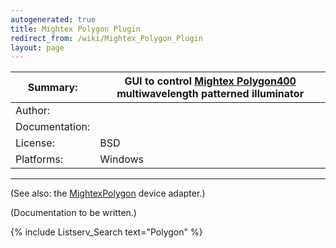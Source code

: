 ```yaml
---
autogenerated: true
title: Mightex Polygon Plugin
redirect_from: /wiki/Mightex_Polygon_Plugin
layout: page
---
```


| Summary:       | GUI to control [Mightex Polygon400](http://www.mightexsystems.com/family_info.php?cPath=245_243&categories_id=243) multiwavelength patterned illuminator |
|----------------|----------------------------------------------------------------------------------------------------------------------------------------------------------|
| Author:        |                                                                                                                                                          |
| Documentation: |                                                                                                                                                          |
| License:       | BSD                                                                                                                                                      |
| Platforms:     | Windows                                                                                                                                                  |

------------------------------------------------------------------------

(See also: the [MightexPolygon](MightexPolygon) device
adapter.)

(Documentation to be written.)

{% include Listserv_Search text="Polygon" %}

